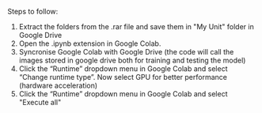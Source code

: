 Steps to follow:

1. Extract the folders from the .rar file and save them in "My Unit" folder in Google Drive 
2. Open the .ipynb extension in Google Colab.
3. Syncronise Google Colab with Google Drive (the code will call the images stored in google drive both for training and testing the model)
4. Click the “Runtime” dropdown menu in Google Colab and select “Change runtime type”. Now select GPU for better performance (hardware acceleration)
5. Click the “Runtime” dropdown menu in Google Colab and select "Execute all"
